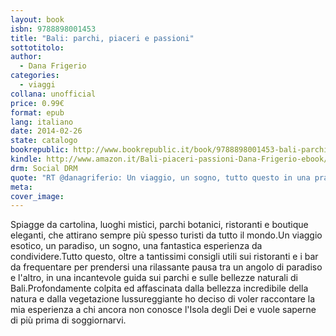 ```yaml
---
layout: book
isbn: 9788898001453
title: "Bali: parchi, piaceri e passioni"
sottotitolo:
author:
  - Dana Frigerio 
categories:
  - viaggi
collana: unofficial
price: 0.99€
format: epub
lang: italiano
date: 2014-02-26
state: catalogo
bookrepublic: http://www.bookrepublic.it/book/9788898001453-bali-parchi-piaceri-e-passioni/
kindle: http://www.amazon.it/Bali-piaceri-passioni-Dana-Frigerio-ebook/dp/B00INV1L6K/
drm: Social DRM
quote: "RT @danagriferio: Un viaggio, un sogno, tutto questo in una pratica guida sui parchi, sui ristoranti e sulle bellezze di Bali"
meta:
cover_image:
---
```

Spiagge da cartolina, luoghi mistici, parchi botanici, ristoranti e boutique eleganti, che attirano sempre più spesso turisti da tutto il mondo.Un viaggio esotico, un paradiso, un sogno, una fantastica esperienza da condividere.Tutto questo, oltre a tantissimi consigli utili sui ristoranti e i bar da frequentare per prendersi una rilassante pausa tra un angolo di paradiso e l'altro, in una incantevole guida sui parchi e sulle bellezze naturali di Bali.Profondamente colpita ed affascinata dalla bellezza incredibile della natura e dalla vegetazione lussureggiante ho deciso di voler raccontare la mia esperienza a chi ancora non conosce l'Isola degli Dei e vuole saperne di più prima di soggiornarvi.
